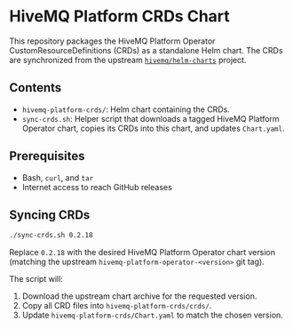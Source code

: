 # HiveMQ Platform CRDs Chart

This repository packages the HiveMQ Platform Operator CustomResourceDefinitions (CRDs) as a standalone Helm chart. The CRDs are synchronized from the upstream [`hivemq/helm-charts`](https://github.com/hivemq/helm-charts) project.

## Contents

- `hivemq-platform-crds/`: Helm chart containing the CRDs.
- `sync-crds.sh`: Helper script that downloads a tagged HiveMQ Platform Operator chart, copies its CRDs into this chart, and updates `Chart.yaml`.

## Prerequisites

- Bash, `curl`, and `tar`
- Internet access to reach GitHub releases

## Syncing CRDs

```bash
./sync-crds.sh 0.2.18
```

Replace `0.2.18` with the desired HiveMQ Platform Operator chart version (matching the upstream `hivemq-platform-operator-<version>` git tag).

The script will:

1. Download the upstream chart archive for the requested version.
2. Copy all CRD files into `hivemq-platform-crds/crds/`.
3. Update `hivemq-platform-crds/Chart.yaml` to match the chosen version.
